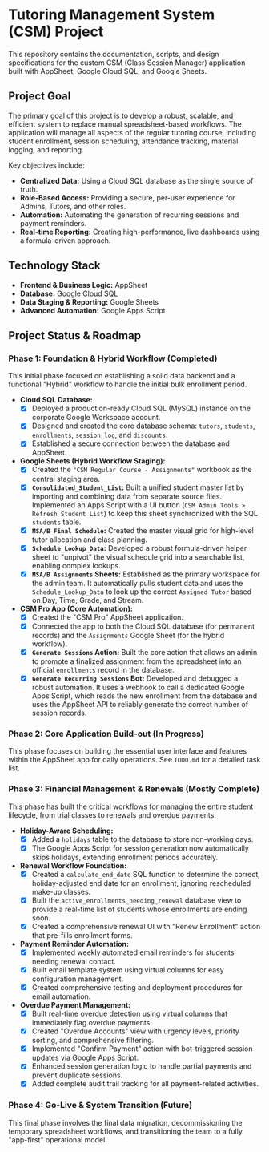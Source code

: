 # Tutoring Management System (CSM) Project

This repository contains the documentation, scripts, and design specifications for the custom CSM (Class Session Manager) application built with AppSheet, Google Cloud SQL, and Google Sheets.

## Project Goal

The primary goal of this project is to develop a robust, scalable, and efficient system to replace manual spreadsheet-based workflows. The application will manage all aspects of the regular tutoring course, including student enrollment, session scheduling, attendance tracking, material logging, and reporting.

Key objectives include:
-   **Centralized Data:** Using a Cloud SQL database as the single source of truth.
-   **Role-Based Access:** Providing a secure, per-user experience for Admins, Tutors, and other roles.
-   **Automation:** Automating the generation of recurring sessions and payment reminders.
-   **Real-time Reporting:** Creating high-performance, live dashboards using a formula-driven approach.

## Technology Stack

* **Frontend & Business Logic:** AppSheet
* **Database:** Google Cloud SQL
* **Data Staging & Reporting:** Google Sheets
* **Advanced Automation:** Google Apps Script

## Project Status & Roadmap

### Phase 1: Foundation & Hybrid Workflow (Completed)

This initial phase focused on establishing a solid data backend and a functional "Hybrid" workflow to handle the initial bulk enrollment period.

* **Cloud SQL Database:**
    * [x] Deployed a production-ready Cloud SQL (MySQL) instance on the corporate Google Workspace account.
    * [x] Designed and created the core database schema: `tutors`, `students`, `enrollments`, `session_log`, and `discounts`.
    * [x] Established a secure connection between the database and AppSheet.

* **Google Sheets (Hybrid Workflow Staging):**
    * [x] Created the `"CSM Regular Course - Assignments"` workbook as the central staging area.
    * [x] **`Consolidated_Student_List`:** Built a unified student master list by importing and combining data from separate source files. Implemented an Apps Script with a UI button (`CSM Admin Tools > Refresh Student List`) to keep this sheet synchronized with the SQL `students` table.
    * [x] **`MSA/B Final Schedule`:** Created the master visual grid for high-level tutor allocation and class planning.
    * [x] **`Schedule_Lookup_Data`:** Developed a robust formula-driven helper sheet to "unpivot" the visual schedule grid into a searchable list, enabling complex lookups.
    * [x] **`MSA/B Assignments` Sheets:** Established as the primary workspace for the admin team. It automatically pulls student data and uses the `Schedule_Lookup_Data` to look up the correct `Assigned Tutor` based on Day, Time, Grade, and Stream.

* **CSM Pro App (Core Automation):**
    * [x] Created the "CSM Pro" AppSheet application.
    * [x] Connected the app to both the Cloud SQL database (for permanent records) and the `Assignments` Google Sheet (for the hybrid workflow).
    * [x] **`Generate Sessions` Action:** Built the core action that allows an admin to promote a finalized assignment from the spreadsheet into an official `enrollments` record in the database.
    * [x] **`Generate Recurring Sessions` Bot:** Developed and debugged a robust automation. It uses a webhook to call a dedicated Google Apps Script, which reads the new enrollment from the database and uses the AppSheet API to reliably generate the correct number of session records.

### Phase 2: Core Application Build-out (In Progress)

This phase focuses on building the essential user interface and features within the AppSheet app for daily operations. See `TODO.md` for a detailed task list.

### Phase 3: Financial Management & Renewals (Mostly Complete)

This phase has built the critical workflows for managing the entire student lifecycle, from trial classes to renewals and overdue payments.

* **Holiday-Aware Scheduling:**
    * [x] Added a `holidays` table to the database to store non-working days.
    * [x] The Google Apps Script for session generation now automatically skips holidays, extending enrollment periods accurately.
* **Renewal Workflow Foundation:**
    * [x] Created a `calculate_end_date` SQL function to determine the correct, holiday-adjusted end date for an enrollment, ignoring rescheduled make-up classes.
    * [x] Built the `active_enrollments_needing_renewal` database view to provide a real-time list of students whose enrollments are ending soon.
    * [x] Created a comprehensive renewal UI with "Renew Enrollment" action that pre-fills enrollment forms.
* **Payment Reminder Automation:**
    * [x] Implemented weekly automated email reminders for students needing renewal contact.
    * [x] Built email template system using virtual columns for easy configuration management.
    * [x] Created comprehensive testing and deployment procedures for email automation.
* **Overdue Payment Management:**
    * [x] Built real-time overdue detection using virtual columns that immediately flag overdue payments.
    * [x] Created "Overdue Accounts" view with urgency levels, priority sorting, and comprehensive filtering.
    * [x] Implemented "Confirm Payment" action with bot-triggered session updates via Google Apps Script.
    * [x] Enhanced session generation logic to handle partial payments and prevent duplicate sessions.
    * [x] Added complete audit trail tracking for all payment-related activities.

### Phase 4: Go-Live & System Transition (Future)

This final phase involves the final data migration, decommissioning the temporary spreadsheet workflows, and transitioning the team to a fully "app-first" operational model.
